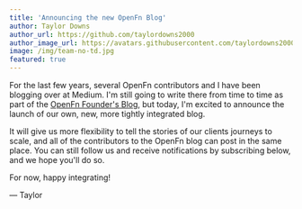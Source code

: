 ```yaml
---
title: 'Announcing the new OpenFn Blog'
author: Taylor Downs
author_url: https://github.com/taylordowns2000
author_image_url: https://avatars.githubusercontent.com/taylordowns2000
image: /img/team-no-td.jpg
featured: true
---
```


For the last few years, several OpenFn contributors and I have been blogging
over at Medium. I'm still going to write there from time to time as part of the
[OpenFn Founder's Blog](https://www.medium.com/@taylordowns2000), but today, I'm
excited to announce the launch of our own, new, more tightly integrated blog.

<!--truncate-->

It will give us more flexibility to tell the stories of our clients journeys to
scale, and all of the contributors to the OpenFn blog can post in the same
place. You can still follow us and receive notifications by subscribing below,
and we hope you'll do so.

For now, happy integrating!

— Taylor
